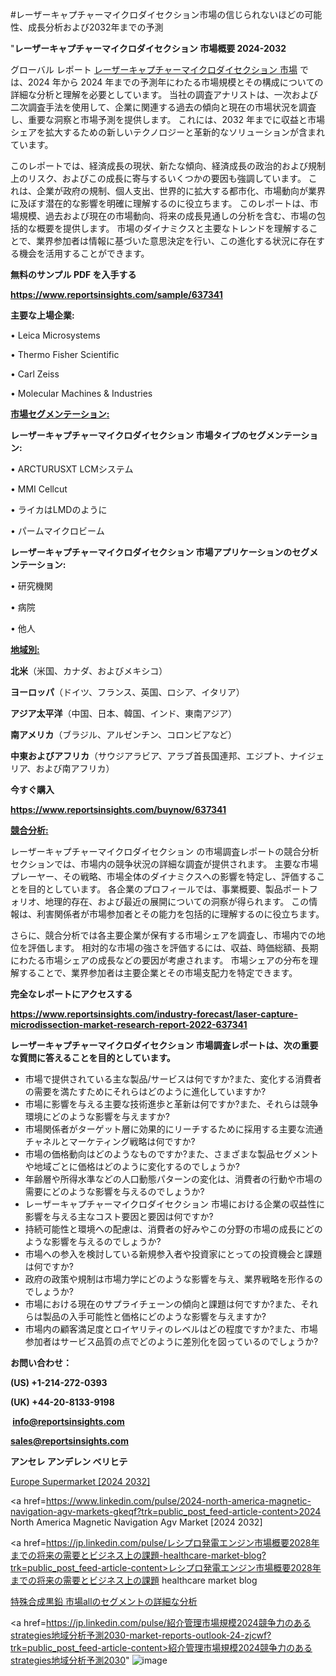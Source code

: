 #レーザーキャプチャーマイクロダイセクション市場の信じられないほどの可能性、成長分析および2032年までの予測

"<strong>レーザーキャプチャーマイクロダイセクション 市場概要 2024-2032</strong>

グローバル レポート <a href=https://www.reportsinsights.com/sample/637341>レーザーキャプチャーマイクロダイセクション 市場</a> では、2024 年から 2024 年までの予測年にわたる市場規模とその構成についての詳細な分析と理解を必要としています。 当社の調査アナリストは、一次および二次調査手法を使用して、企業に関連する過去の傾向と現在の市場状況を調査し、重要な洞察と市場予測を提供します。 これには、2032 年までに収益と市場シェアを拡大​​するための新しいテクノロジーと革新的なソリューションが含まれています。

このレポートでは、経済成長の現状、新たな傾向、経済成長の政治的および規制上のリスク、およびこの成長に寄与するいくつかの要因も強調しています。 これは、企業が政府の規制、個人支出、世界的に拡大する都市化、市場動向が業界に及ぼす潜在的な影響を明確に理解するのに役立ちます。 このレポートは、市場規模、過去および現在の市場動向、将来の成長見通しの分析を含む、市場の包括的な概要を提供します。 市場のダイナミクスと主要なトレンドを理解することで、業界参加者は情報に基づいた意思決定を行い、この進化する状況に存在する機会を活用することができます。

<strong><b>無料のサンプル PDF を入手する</b></strong>

<a href=https://www.reportsinsights.com/sample/637341><strong><u>https://www.reportsinsights.com/sample/637341</u></strong></a>

<strong>主要な上場企業:</strong>

• Leica Microsystems

• Thermo Fisher Scientific

• Carl Zeiss

• Molecular Machines & Industries

<strong><u>市場セグメンテーション</u></strong><strong><u>:</u></strong>

<strong>レーザーキャプチャーマイクロダイセクション 市場タイプのセグメンテーション:</strong>

• ARCTURUSXT LCMシステム

• MMI Cellcut

• ライカはLMDのように

• パームマイクロビーム

<strong>レーザーキャプチャーマイクロダイセクション 市場アプリケーションのセグメンテーション:</strong>

• 研究機関

• 病院

• 他人

<strong><u>地域別</u></strong><strong><u>:</u></strong>

<strong>北米</strong>（米国、カナダ、およびメキシコ）

<strong>ヨーロッパ</strong>（ドイツ、フランス、英国、ロシア、イタリア）

<strong>アジア太平洋</strong>（中国、日本、韓国、インド、東南アジア）

<strong>南アメリカ</strong>（ブラジル、アルゼンチン、コロンビアなど）

<strong>中東およびアフリカ</strong>（サウジアラビア、アラブ首長国連邦、エジプト、ナイジェリア、および南アフリカ）

<strong>今すぐ購入</strong>

<a href=https://www.reportsinsights.com/buynow/637341><strong><u>https://www.reportsinsights.com/buynow/637341</u></strong></a>

<strong><u>競合分析:</u></strong>

レーザーキャプチャーマイクロダイセクション の市場調査レポートの競合分析セクションでは、市場内の競争状況の詳細な調査が提供されます。 主要な市場プレーヤー、その戦略、市場全体のダイナミクスへの影響を特定し、評価することを目的としています。 各企業のプロフィールでは、事業概要、製品ポートフォリオ、地理的存在、および最近の展開についての洞察が得られます。 この情報は、利害関係者が市場参加者とその能力を包括的に理解するのに役立ちます。

さらに、競合分析では各主要企業が保有する市場シェアを調査し、市場内での地位を評価します。 相対的な市場の強さを評価するには、収益、時価総額、長期にわたる市場シェアの成長などの要因が考慮されます。 市場シェアの分布を理解することで、業界参加者は主要企業とその市場支配力を特定できます。

<strong>完全なレポートにアクセスする</strong>

<a href=https://www.reportsinsights.com/industry-forecast/laser-capture-microdissection-market-research-report-2022-637341><strong><u><b>https://www.reportsinsights.com/industry-forecast/laser-capture-microdissection-market-research-report-2022-637341</b></u></strong></a>

<strong><b>レーザーキャプチャーマイクロダイセクション 市場調査レポートは、次の重要な質問に答えることを目的としています。</b></strong>
<ul>
  <li>市場で提供されている主な製品/サービスは何ですか?また、変化する消費者の需要を満たすためにそれらはどのように進化していますか?</li>
  <li>市場に影響を与える主要な技術進歩と革新は何ですか?また、それらは競争環境にどのような影響を与えますか?</li>
  <li>市場関係者がターゲット層に効果的にリーチするために採用する主要な流通チャネルとマーケティング戦略は何ですか?</li>
  <li>市場の価格動向はどのようなものですか?また、さまざまな製品セグメントや地域ごとに価格はどのように変化するのでしょうか?</li>
  <li>年齢層や所得水準などの人口動態パターンの変化は、消費者の行動や市場の需要にどのような影響を与えるのでしょうか?</li>
  <li>レーザーキャプチャーマイクロダイセクション 市場における企業の収益性に影響を与える主なコスト要因と要因は何ですか?</li>
  <li>持続可能性と環境への配慮は、消費者の好みやこの分野の市場の成長にどのような影響を与えるのでしょうか?</li>
  <li>市場への参入を検討している新規参入者や投資家にとっての投資機会と課題は何ですか?</li>
  <li>政府の政策や規制は市場力学にどのような影響を与え、業界戦略を形作るのでしょうか?</li>
  <li>市場における現在のサプライチェーンの傾向と課題は何ですか?また、それらは製品の入手可能性と価格にどのような影響を与えますか?</li>
  <li>市場内の顧客満足度とロイヤリティのレベルはどの程度ですか?また、市場参加者はサービス品質の点でどのように差別化を図っているのでしょうか?</li>
</ul>
<strong>お問い合わせ：</strong>

<strong>(US) +1-214-272-0393</strong>

<strong>(UK) +44-20-8133-9198</strong>

<strong> </strong><a href=info@reportsinsights.com><strong><u>info@reportsinsights.com</u></strong></a>

<a href=sales@reportsinsights.com><strong><u>sales@reportsinsights.com</u></strong></a>

<strong>アンセレ アンデレン ベリヒテ</strong>

<a href=https://www.linkedin.com/pulse/europe-supermarket-turnstile-market-analysis-identifying-jcque/>Europe Supermarket [2024 2032]</a>

<a href=https://www.linkedin.com/pulse/2024-north-america-magnetic-navigation-agv-markets-gkeqf?trk=public_post_feed-article-content>2024 North America Magnetic Navigation Agv Market [2024 2032]</a>

<a href=https://jp.linkedin.com/pulse/レシプロ発電エンジン市場概要2028年までの将来の需要とビジネス上の課題-healthcare-market-blog?trk=public_post_feed-article-content>レシプロ発電エンジン市場概要2028年までの将来の需要とビジネス上の課題 healthcare market blog</a>

<a href=https://www.linkedin.com/pulse/特殊合成黒鉛-市場allのセグメントの詳細な分析-reports-insights-expert/>特殊合成黒鉛 市場allのセグメントの詳細な分析</a>

<a href=https://jp.linkedin.com/pulse/紹介管理市場規模2024競争力のあるstrategies地域分析予測2030-market-reports-outlook-24-zjcwf?trk=public_post_feed-article-content>紹介管理市場規模2024競争力のあるstrategies地域分析予測2030</a>"
![image](https://github.com/aakesh123242/RIMarket/assets/158431203/6a9cffc5-ce23-466b-ae4a-53d555ec91ff)
